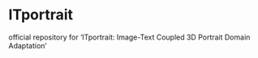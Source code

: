 # ITportrait
official repository for ‘ITportrait: Image-Text Coupled 3D Portrait Domain Adaptation’
